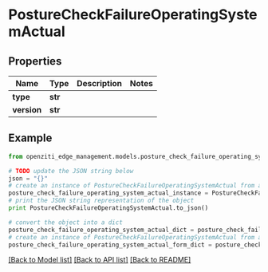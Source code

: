 # PostureCheckFailureOperatingSystemActual


## Properties
Name | Type | Description | Notes
------------ | ------------- | ------------- | -------------
**type** | **str** |  | 
**version** | **str** |  | 

## Example

```python
from openziti_edge_management.models.posture_check_failure_operating_system_actual import PostureCheckFailureOperatingSystemActual

# TODO update the JSON string below
json = "{}"
# create an instance of PostureCheckFailureOperatingSystemActual from a JSON string
posture_check_failure_operating_system_actual_instance = PostureCheckFailureOperatingSystemActual.from_json(json)
# print the JSON string representation of the object
print PostureCheckFailureOperatingSystemActual.to_json()

# convert the object into a dict
posture_check_failure_operating_system_actual_dict = posture_check_failure_operating_system_actual_instance.to_dict()
# create an instance of PostureCheckFailureOperatingSystemActual from a dict
posture_check_failure_operating_system_actual_form_dict = posture_check_failure_operating_system_actual.from_dict(posture_check_failure_operating_system_actual_dict)
```
[[Back to Model list]](../README.md#documentation-for-models) [[Back to API list]](../README.md#documentation-for-api-endpoints) [[Back to README]](../README.md)


